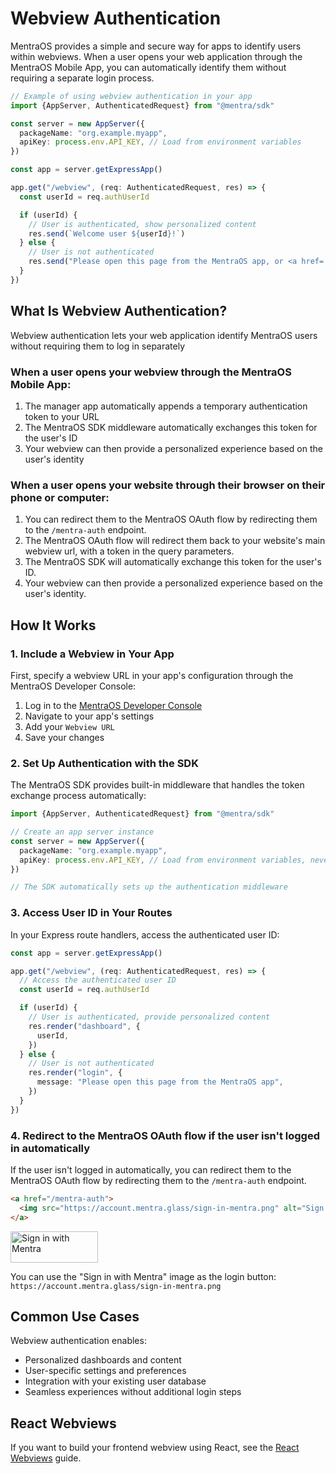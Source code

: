 # Webview Authentication

MentraOS provides a simple and secure way for apps to identify users within webviews. When a user opens your web application through the MentraOS Mobile App, you can automatically identify them without requiring a separate login process.

```typescript
// Example of using webview authentication in your app
import {AppServer, AuthenticatedRequest} from "@mentra/sdk"

const server = new AppServer({
  packageName: "org.example.myapp",
  apiKey: process.env.API_KEY, // Load from environment variables
})

const app = server.getExpressApp()

app.get("/webview", (req: AuthenticatedRequest, res) => {
  const userId = req.authUserId

  if (userId) {
    // User is authenticated, show personalized content
    res.send(`Welcome user ${userId}!`)
  } else {
    // User is not authenticated
    res.send("Please open this page from the MentraOS app, or <a href='/mentra-auth'>login with Mentra</a>")
  }
})
```

## What Is Webview Authentication?

Webview authentication lets your web application identify MentraOS users without requiring them to log in separately

### When a user opens your webview through the MentraOS Mobile App:

1. The manager app automatically appends a temporary authentication token to your URL
2. The MentraOS SDK middleware automatically exchanges this token for the user's ID
3. Your webview can then provide a personalized experience based on the user's identity

### When a user opens your website through their browser on their phone or computer:

1. You can redirect them to the MentraOS OAuth flow by redirecting them to the `/mentra-auth` endpoint.
2. The MentraOS OAuth flow will redirect them back to your website's main webview url, with a token in the query parameters.
3. The MentraOS SDK will automatically exchange this token for the user's ID.
4. Your webview can then provide a personalized experience based on the user's identity.

## How It Works

### 1. Include a Webview in Your App

First, specify a webview URL in your app's configuration through the MentraOS Developer Console:

1. Log in to the [MentraOS Developer Console](https://console.mentra.glass/apps/)
2. Navigate to your app's settings
3. Add your `Webview URL`
4. Save your changes

### 2. Set Up Authentication with the SDK

The MentraOS SDK provides built-in middleware that handles the token exchange process automatically:

```typescript
import {AppServer, AuthenticatedRequest} from "@mentra/sdk"

// Create an app server instance
const server = new AppServer({
  packageName: "org.example.myapp",
  apiKey: process.env.API_KEY, // Load from environment variables, never check it into source control
})

// The SDK automatically sets up the authentication middleware
```

### 3. Access User ID in Your Routes

In your Express route handlers, access the authenticated user ID:

```typescript
const app = server.getExpressApp()

app.get("/webview", (req: AuthenticatedRequest, res) => {
  // Access the authenticated user ID
  const userId = req.authUserId

  if (userId) {
    // User is authenticated, provide personalized content
    res.render("dashboard", {
      userId,
    })
  } else {
    // User is not authenticated
    res.render("login", {
      message: "Please open this page from the MentraOS app",
    })
  }
})
```

### 4. Redirect to the MentraOS OAuth flow if the user isn't logged in automatically

If the user isn't logged in automatically, you can redirect them to the MentraOS OAuth flow by redirecting them to the `/mentra-auth` endpoint.

```html
<a href="/mentra-auth">
  <img src="https://account.mentra.glass/sign-in-mentra.png" alt="Sign in with Mentra" width="140" height="50" />
</a>
```

<img src="https://account.mentra.glass/sign-in-mentra.png" alt="Sign in with Mentra" width="140" height="50" />

You can use the "Sign in with Mentra" image as the login button: `https://account.mentra.glass/sign-in-mentra.png`

## Common Use Cases

Webview authentication enables:

- Personalized dashboards and content
- User-specific settings and preferences
- Integration with your existing user database
- Seamless experiences without additional login steps

## React Webviews

If you want to build your frontend webview using React, see the [React Webviews](/react-webviews) guide.
